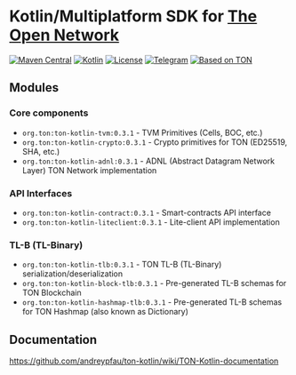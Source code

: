 # Kotlin/Multiplatform SDK for [The Open Network](https://ton.org)

[![Maven Central][maven-central-svg]][maven-central]
[![Kotlin][kotlin-svg]][kotlin]
[![License][license-svg]][license]
[![Telegram][telegram-svg]][telegram]
[![Based on TON][ton-svg]][ton]

## Modules

### Core components

* `org.ton:ton-kotlin-tvm:0.3.1` - TVM Primitives (Cells, BOC, etc.)
* `org.ton:ton-kotlin-crypto:0.3.1` - Crypto primitives for TON (ED25519, SHA, etc.)
* `org.ton:ton-kotlin-adnl:0.3.1` - ADNL (Abstract Datagram Network Layer) TON Network implementation

### API Interfaces

* `org.ton:ton-kotlin-contract:0.3.1` - Smart-contracts API interface
* `org.ton:ton-kotlin-liteclient:0.3.1` - Lite-client API implementation

### TL-B (TL-Binary)

* `org.ton:ton-kotlin-tlb:0.3.1` - TON TL-B (TL-Binary) serialization/deserialization
* `org.ton:ton-kotlin-block-tlb:0.3.1` - Pre-generated TL-B schemas for TON Blockchain
* `org.ton:ton-kotlin-hashmap-tlb:0.3.1` - Pre-generated TL-B schemas for TON Hashmap (also known as Dictionary)

## Documentation

https://github.com/andreypfau/ton-kotlin/wiki/TON-Kotlin-documentation

<!-- Badges -->

[maven-central]: https://central.sonatype.com/artifact/org.ton/ton-kotlin-tvm/0.3.1

[license]: LICENSE

[kotlin]: http://kotlinlang.org

[ton]: https://ton.org

[telegram]: https://t.me/tonkotlin

[maven-central-svg]: https://img.shields.io/maven-central/v/org.ton/ton-kotlin-tvm?color=blue

[kotlin-svg]: https://img.shields.io/badge/Kotlin-1.9.22-blue.svg?logo=kotlin

[telegram-svg]: https://img.shields.io/badge/Telegram-join%20chat-blue.svg?logo=telegram

[ton-svg]: https://img.shields.io/badge/Based%20on-TON-blue

[license-svg]: https://img.shields.io/github/license/andreypfau/ton-kotlin?color=blue
